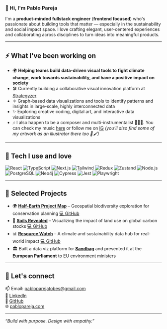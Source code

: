 ### 👋 Hi, I'm Pablo Pareja

I'm a **product-minded** **fullstack engineer** (**frontend focused**) who's passionate about building tools that matter — especially in the sustainability and social impact space. I love crafting elegant, user-centered experiences and collaborating across disciplines to turn ideas into meaningful products.

---

## ⚡ What I've been working on

- 🌍 **Helping teams build data-driven visual tools to fight climate change, work towards sustainability, and have a positive impact on society**
- 🛠️ Currently building a collaborative visual innovation platform at [Strategyzer](https://www.strategyzer.com/)
- ⚛️ Graph-based data visualizations and tools to identify patterns and insights in large-scale, highly interconnected data 
- ✨ Exploring creative coding, digital art, and interactive data visualizations
- 🎶 I also happen to be a composer and multi-instrumentalist 🎹🎤🎸. You can check my music [here](https://pablopareja.com/) or follow me on [IG](https://www.instagram.com/pabloparejamusic/) _(you’ll also find some of my artwork as an illustrator there too 🎨🖌️)_

---

## 🧰 Tech I use and love

![React](https://img.shields.io/badge/-React-20232A?style=flat&logo=react)
![TypeScript](https://img.shields.io/badge/-TypeScript-3178C6?style=flat&logo=typescript&logoColor=white)
![Next.js](https://img.shields.io/badge/-Next.js-000?style=flat&logo=nextdotjs)
![Tailwind](https://img.shields.io/badge/-Tailwind-06B6D4?style=flat&logo=tailwindcss)
![Redux](https://img.shields.io/badge/-Redux-764ABC?style=flat&logo=redux&logoColor=white)
![Zustand](https://img.shields.io/badge/-Zustand-000000?style=flat&logo=zustand&logoColor=white)
![Node.js](https://img.shields.io/badge/-Node.js-339933?style=flat&logo=node.js&logoColor=white)
![PostgreSQL](https://img.shields.io/badge/-PostgreSQL-336791?style=flat&logo=postgresql&logoColor=white)
![Neo4j](https://img.shields.io/badge/-Neo4j-008CC1?style=flat&logo=neo4j&logoColor=white)
![Cypress](https://img.shields.io/badge/-Cypress-17202C?style=flat&logo=cypress&logoColor=white)
![Jest](https://img.shields.io/badge/-Jest-C21325?style=flat&logo=jest&logoColor=white)
![Playwright](https://img.shields.io/badge/-Playwright-2EAD33?style=flat&logo=playwright&logoColor=white)

---

## 🧪 Selected Projects

- 🌍 [**Half-Earth Project Map**](https://map.half-earthproject.org/) – Geospatial biodiversity exploration for conservation planning  [💻 GitHub](https://github.com/Vizzuality/half-earth-v3)
- 🌱 [**Soils Revealed**](https://soilsrevealed.org/) – Visualizing the impact of land use on global carbon stocks   [💻 GitHub](https://github.com/Vizzuality/soils-revealed)
- 📊 [**Resource Watch**](https://resourcewatch.org/) – A climate and sustainability data hub for real-world impact   [💻 GitHub](https://github.com/Vizzuality/resource-watch)
- 🏛️ Built a data viz platform for [**Sandbag**](https://sandbag.be/) and presented it at the **European Parliament** to EU environment ministers

---

## 🤝 Let's connect

📫 Email: [pabloparejatobes@gmail.com](mailto:pabloparejatobes@gmail.com)  
💼 [LinkedIn](https://www.linkedin.com/in/pabloparejatobes)  
🐙 [GitHub](https://github.com/pablopareja)  
🌐 [pablopareja.com](https://pablopareja.com)

---

_“Build with purpose. Design with empathy.”_
